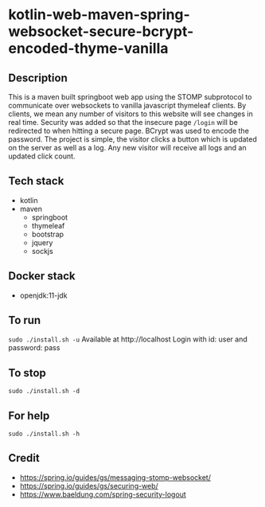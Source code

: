 # kotlin-web-maven-spring-websocket-secure-bcrypt-encoded-thyme-vanilla

## Description
This is a maven built springboot web app
using the STOMP subprotocol to communicate
over websockets to vanilla javascript thymeleaf clients.
By clients, we mean any number of visitors to
this website will see changes in real time.
  Security was added so that the insecure page `/login` will
be redirected to when hitting a secure page. BCrypt was used
to encode the password.
  The project is simple, the visitor clicks a
button which is updated on the server as well as
a log. Any new visitor will receive all logs and
an updated click count.

## Tech stack
- kotlin
- maven
  - springboot
  - thymeleaf
  - bootstrap
  - jquery
  - sockjs

## Docker stack
- openjdk:11-jdk

## To run
`sudo ./install.sh -u`
Available at http://localhost
Login with id: user and password: pass

## To stop
`sudo ./install.sh -d`

## For help
`sudo ./install.sh -h`

## Credit
- https://spring.io/guides/gs/messaging-stomp-websocket/
- https://spring.io/guides/gs/securing-web/
- https://www.baeldung.com/spring-security-logout

